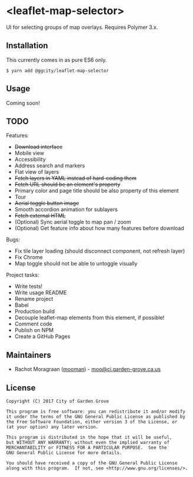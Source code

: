 # \<leaflet-map-selector\>

UI for selecting groups of map overlays. Requires Polymer 3.x.

Installation
------------

This currently comes in as pure ES6 only.

    $ yarn add @ggcity/leaflet-map-selector

Usage
-----

Coming soon!


TODO
----

Features:
* ~~Download interface~~
* Mobile view
* Accessibility
* Address search and markers
* Flat view of layers
* ~~Fetch layers in YAML instead of hard-coding them~~
* ~~Fetch URL should be an element's property~~
* Primary color and page title should be also property of this element
* Tour
* ~~Aerial toggle button image~~
* Smooth accordion animation for sublayers
* ~~Fetch external HTML~~
* (Optional) Sync aerial toggle to map pan / zoom
* (Optional) Get feature info about how many features before download

Bugs:
* Fix tile layer loading (should disconnect component, not refresh layer)
* Fix Chrome
* Map toggle should not be able to untoggle visually

Project tasks:
* Write tests!
* Write usage README
* Rename project
* Babel
* Production build
* Decouple leaflet-map elements from this element, if possible!
* Comment code
* Publish on NPM
* Create a GitHub Pages

Maintainers
-----------

* Rachot Moragraan ([mooman](https://github.com/mooman)) - moo@ci.garden-grove.ca.us

License
-------

    Copyright (C) 2017 City of Garden Grove

    This program is free software: you can redistribute it and/or modify
    it under the terms of the GNU General Public License as published by
    the Free Software Foundation, either version 3 of the License, or
    (at your option) any later version.

    This program is distributed in the hope that it will be useful,
    but WITHOUT ANY WARRANTY; without even the implied warranty of
    MERCHANTABILITY or FITNESS FOR A PARTICULAR PURPOSE.  See the
    GNU General Public License for more details.

    You should have received a copy of the GNU General Public License
    along with this program.  If not, see <http://www.gnu.org/licenses/>.